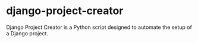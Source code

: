 # django-project-creator
Django Project Creator is a Python script designed to automate the setup of a Django project. 
